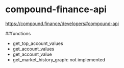# compound-finance-api

https://compound.finance/developers#compound-api

##functions
 - get_top_account_values
 - get_account_values
 - get_account_value
 - get_market_history_graph: not implemented

